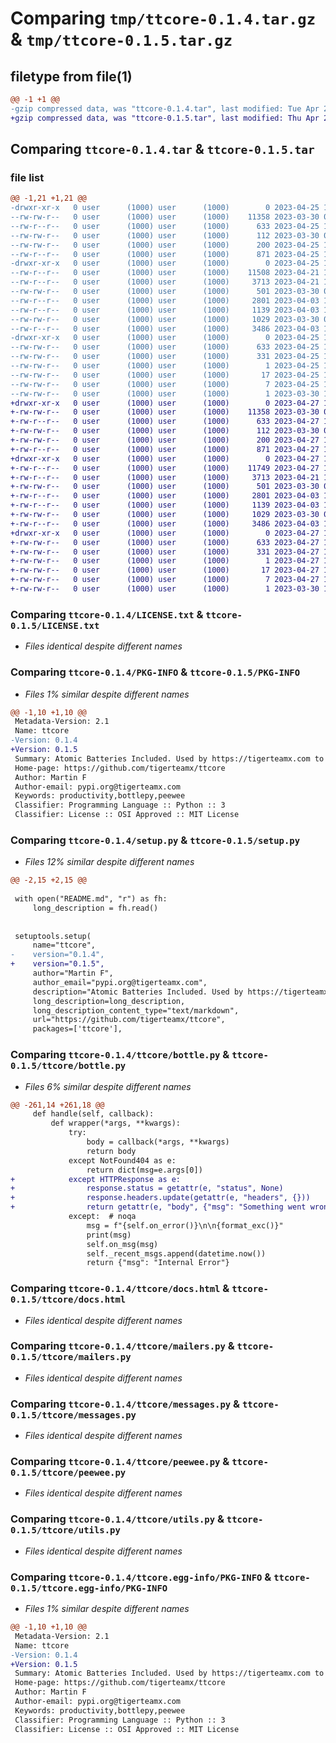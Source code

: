 # Comparing `tmp/ttcore-0.1.4.tar.gz` & `tmp/ttcore-0.1.5.tar.gz`

## filetype from file(1)

```diff
@@ -1 +1 @@
-gzip compressed data, was "ttcore-0.1.4.tar", last modified: Tue Apr 25 12:51:20 2023, max compression
+gzip compressed data, was "ttcore-0.1.5.tar", last modified: Thu Apr 27 11:58:48 2023, max compression
```

## Comparing `ttcore-0.1.4.tar` & `ttcore-0.1.5.tar`

### file list

```diff
@@ -1,21 +1,21 @@
-drwxr-xr-x   0 user      (1000) user      (1000)        0 2023-04-25 12:51:20.299203 ttcore-0.1.4/
--rw-rw-r--   0 user      (1000) user      (1000)    11358 2023-03-30 08:55:21.000000 ttcore-0.1.4/LICENSE.txt
--rw-r--r--   0 user      (1000) user      (1000)      633 2023-04-25 12:51:20.299203 ttcore-0.1.4/PKG-INFO
--rw-rw-r--   0 user      (1000) user      (1000)      112 2023-03-30 08:58:11.000000 ttcore-0.1.4/README.md
--rw-rw-r--   0 user      (1000) user      (1000)      200 2023-04-25 12:51:20.299203 ttcore-0.1.4/setup.cfg
--rw-r--r--   0 user      (1000) user      (1000)      871 2023-04-25 12:51:07.000000 ttcore-0.1.4/setup.py
-drwxr-xr-x   0 user      (1000) user      (1000)        0 2023-04-25 12:51:20.297203 ttcore-0.1.4/ttcore/
--rw-r--r--   0 user      (1000) user      (1000)    11508 2023-04-21 18:26:51.000000 ttcore-0.1.4/ttcore/bottle.py
--rw-r--r--   0 user      (1000) user      (1000)     3713 2023-04-21 18:26:51.000000 ttcore-0.1.4/ttcore/docs.html
--rw-rw-r--   0 user      (1000) user      (1000)      501 2023-03-30 08:55:53.000000 ttcore-0.1.4/ttcore/ip.py
--rw-r--r--   0 user      (1000) user      (1000)     2801 2023-04-03 18:50:11.000000 ttcore-0.1.4/ttcore/mailers.py
--rw-r--r--   0 user      (1000) user      (1000)     1139 2023-04-03 14:30:07.000000 ttcore-0.1.4/ttcore/messages.py
--rw-rw-r--   0 user      (1000) user      (1000)     1029 2023-03-30 08:55:53.000000 ttcore-0.1.4/ttcore/peewee.py
--rw-r--r--   0 user      (1000) user      (1000)     3486 2023-04-03 14:30:07.000000 ttcore-0.1.4/ttcore/utils.py
-drwxr-xr-x   0 user      (1000) user      (1000)        0 2023-04-25 12:51:20.299203 ttcore-0.1.4/ttcore.egg-info/
--rw-rw-r--   0 user      (1000) user      (1000)      633 2023-04-25 12:51:20.000000 ttcore-0.1.4/ttcore.egg-info/PKG-INFO
--rw-rw-r--   0 user      (1000) user      (1000)      331 2023-04-25 12:51:20.000000 ttcore-0.1.4/ttcore.egg-info/SOURCES.txt
--rw-rw-r--   0 user      (1000) user      (1000)        1 2023-04-25 12:51:20.000000 ttcore-0.1.4/ttcore.egg-info/dependency_links.txt
--rw-rw-r--   0 user      (1000) user      (1000)       17 2023-04-25 12:51:20.000000 ttcore-0.1.4/ttcore.egg-info/requires.txt
--rw-rw-r--   0 user      (1000) user      (1000)        7 2023-04-25 12:51:20.000000 ttcore-0.1.4/ttcore.egg-info/top_level.txt
--rw-rw-r--   0 user      (1000) user      (1000)        1 2023-03-30 11:51:08.000000 ttcore-0.1.4/ttcore.egg-info/zip-safe
+drwxr-xr-x   0 user      (1000) user      (1000)        0 2023-04-27 11:58:48.055600 ttcore-0.1.5/
+-rw-rw-r--   0 user      (1000) user      (1000)    11358 2023-03-30 08:55:21.000000 ttcore-0.1.5/LICENSE.txt
+-rw-r--r--   0 user      (1000) user      (1000)      633 2023-04-27 11:58:48.055600 ttcore-0.1.5/PKG-INFO
+-rw-rw-r--   0 user      (1000) user      (1000)      112 2023-03-30 08:58:11.000000 ttcore-0.1.5/README.md
+-rw-rw-r--   0 user      (1000) user      (1000)      200 2023-04-27 11:58:48.056600 ttcore-0.1.5/setup.cfg
+-rw-r--r--   0 user      (1000) user      (1000)      871 2023-04-27 11:58:33.000000 ttcore-0.1.5/setup.py
+drwxr-xr-x   0 user      (1000) user      (1000)        0 2023-04-27 11:58:48.051600 ttcore-0.1.5/ttcore/
+-rw-r--r--   0 user      (1000) user      (1000)    11749 2023-04-27 11:58:33.000000 ttcore-0.1.5/ttcore/bottle.py
+-rw-r--r--   0 user      (1000) user      (1000)     3713 2023-04-21 18:26:51.000000 ttcore-0.1.5/ttcore/docs.html
+-rw-rw-r--   0 user      (1000) user      (1000)      501 2023-03-30 08:55:53.000000 ttcore-0.1.5/ttcore/ip.py
+-rw-r--r--   0 user      (1000) user      (1000)     2801 2023-04-03 18:50:11.000000 ttcore-0.1.5/ttcore/mailers.py
+-rw-r--r--   0 user      (1000) user      (1000)     1139 2023-04-03 14:30:07.000000 ttcore-0.1.5/ttcore/messages.py
+-rw-rw-r--   0 user      (1000) user      (1000)     1029 2023-03-30 08:55:53.000000 ttcore-0.1.5/ttcore/peewee.py
+-rw-r--r--   0 user      (1000) user      (1000)     3486 2023-04-03 14:30:07.000000 ttcore-0.1.5/ttcore/utils.py
+drwxr-xr-x   0 user      (1000) user      (1000)        0 2023-04-27 11:58:48.054600 ttcore-0.1.5/ttcore.egg-info/
+-rw-rw-r--   0 user      (1000) user      (1000)      633 2023-04-27 11:58:47.000000 ttcore-0.1.5/ttcore.egg-info/PKG-INFO
+-rw-rw-r--   0 user      (1000) user      (1000)      331 2023-04-27 11:58:48.000000 ttcore-0.1.5/ttcore.egg-info/SOURCES.txt
+-rw-rw-r--   0 user      (1000) user      (1000)        1 2023-04-27 11:58:47.000000 ttcore-0.1.5/ttcore.egg-info/dependency_links.txt
+-rw-rw-r--   0 user      (1000) user      (1000)       17 2023-04-27 11:58:47.000000 ttcore-0.1.5/ttcore.egg-info/requires.txt
+-rw-rw-r--   0 user      (1000) user      (1000)        7 2023-04-27 11:58:47.000000 ttcore-0.1.5/ttcore.egg-info/top_level.txt
+-rw-rw-r--   0 user      (1000) user      (1000)        1 2023-03-30 11:51:08.000000 ttcore-0.1.5/ttcore.egg-info/zip-safe
```

### Comparing `ttcore-0.1.4/LICENSE.txt` & `ttcore-0.1.5/LICENSE.txt`

 * *Files identical despite different names*

### Comparing `ttcore-0.1.4/PKG-INFO` & `ttcore-0.1.5/PKG-INFO`

 * *Files 1% similar despite different names*

```diff
@@ -1,10 +1,10 @@
 Metadata-Version: 2.1
 Name: ttcore
-Version: 0.1.4
+Version: 0.1.5
 Summary: Atomic Batteries Included. Used by https://tigerteamx.com to maximize producitivty.
 Home-page: https://github.com/tigerteamx/ttcore
 Author: Martin F
 Author-email: pypi.org@tigerteamx.com
 Keywords: productivity,bottlepy,peewee
 Classifier: Programming Language :: Python :: 3
 Classifier: License :: OSI Approved :: MIT License
```

### Comparing `ttcore-0.1.4/setup.py` & `ttcore-0.1.5/setup.py`

 * *Files 12% similar despite different names*

```diff
@@ -2,15 +2,15 @@
 
 with open("README.md", "r") as fh:
     long_description = fh.read()
 
 
 setuptools.setup(
     name="ttcore",
-    version="0.1.4",
+    version="0.1.5",
     author="Martin F",
     author_email="pypi.org@tigerteamx.com",
     description="Atomic Batteries Included. Used by https://tigerteamx.com to maximize producitivty.",
     long_description=long_description,
     long_description_content_type="text/markdown",
     url="https://github.com/tigerteamx/ttcore",
     packages=['ttcore'],
```

### Comparing `ttcore-0.1.4/ttcore/bottle.py` & `ttcore-0.1.5/ttcore/bottle.py`

 * *Files 6% similar despite different names*

```diff
@@ -261,14 +261,18 @@
     def handle(self, callback):
         def wrapper(*args, **kwargs):
             try:
                 body = callback(*args, **kwargs)
                 return body
             except NotFound404 as e:
                 return dict(msg=e.args[0])
+            except HTTPResponse as e:
+                response.status = getattr(e, "status", None)
+                response.headers.update(getattr(e, "headers", {}))
+                return getattr(e, "body", {"msg": "Something went wrong"})
             except:  # noqa
                 msg = f"{self.on_error()}\n\n{format_exc()}"
                 print(msg)
                 self.on_msg(msg)
                 self._recent_msgs.append(datetime.now())
                 return {"msg": "Internal Error"}
```

### Comparing `ttcore-0.1.4/ttcore/docs.html` & `ttcore-0.1.5/ttcore/docs.html`

 * *Files identical despite different names*

### Comparing `ttcore-0.1.4/ttcore/mailers.py` & `ttcore-0.1.5/ttcore/mailers.py`

 * *Files identical despite different names*

### Comparing `ttcore-0.1.4/ttcore/messages.py` & `ttcore-0.1.5/ttcore/messages.py`

 * *Files identical despite different names*

### Comparing `ttcore-0.1.4/ttcore/peewee.py` & `ttcore-0.1.5/ttcore/peewee.py`

 * *Files identical despite different names*

### Comparing `ttcore-0.1.4/ttcore/utils.py` & `ttcore-0.1.5/ttcore/utils.py`

 * *Files identical despite different names*

### Comparing `ttcore-0.1.4/ttcore.egg-info/PKG-INFO` & `ttcore-0.1.5/ttcore.egg-info/PKG-INFO`

 * *Files 1% similar despite different names*

```diff
@@ -1,10 +1,10 @@
 Metadata-Version: 2.1
 Name: ttcore
-Version: 0.1.4
+Version: 0.1.5
 Summary: Atomic Batteries Included. Used by https://tigerteamx.com to maximize producitivty.
 Home-page: https://github.com/tigerteamx/ttcore
 Author: Martin F
 Author-email: pypi.org@tigerteamx.com
 Keywords: productivity,bottlepy,peewee
 Classifier: Programming Language :: Python :: 3
 Classifier: License :: OSI Approved :: MIT License
```


